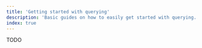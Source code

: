 ```yaml
---
title: 'Getting started with querying'
description: 'Basic guides on how to easily get started with querying.'
index: true
---
```


TODO

